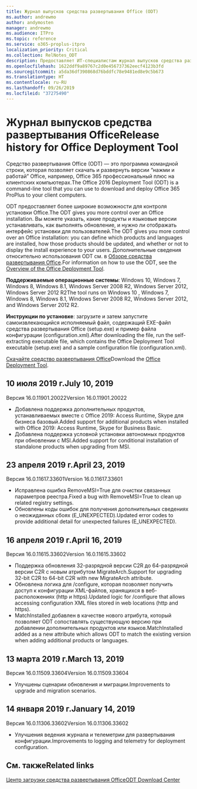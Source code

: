 ```yaml
---
title: Журнал выпусков средства развертывания Office (ODT)
ms.author: andrewmo
author: andymosten
manager: andrewmo
ms.audience: ITPro
ms.topic: reference
ms.service: o365-proplus-itpro
localization_priority: Critical
ms.collection: RelNotes_ODT
description: Предоставляет ИТ-специалистам журнал выпусков средства развертывания Office (ODT)
ms.openlocfilehash: 1622ddf9a89767c2d0e456737362eecf4123b3fd
ms.sourcegitcommit: a5da36df390868d76bddfc78e9481ed8e9c5b673
ms.translationtype: HT
ms.contentlocale: ru-RU
ms.lasthandoff: 09/26/2019
ms.locfileid: "37275490"
---
```

# <a name="release-history-for-office-deployment-tool"></a><span data-ttu-id="142a3-103">Журнал выпусков средства развертывания Office</span><span class="sxs-lookup"><span data-stu-id="142a3-103">Release history for Office Deployment Tool</span></span>

<span data-ttu-id="142a3-104">Средство развертывания Office (ODT) — это программа командной строки, которая позволяет скачать и развернуть версии “нажми и работай” Office, например, Office 365 профессиональный плюс на клиентских компьютерах.</span><span class="sxs-lookup"><span data-stu-id="142a3-104">The Office 2016 Deployment Tool (ODT) is a command-line tool that you can use to download and deploy Office 365 ProPlus to your client computers.</span></span> 


<span data-ttu-id="142a3-105">ODT предоставляет более широкие возможности для контроля установки Office.</span><span class="sxs-lookup"><span data-stu-id="142a3-105">The ODT gives you more control over an Office installation.</span></span> <span data-ttu-id="142a3-106">Вы можете указать, какие продукты и языковые версии устанавливать, как выполнять обновление, и нужно ли отображать интерфейс установки для пользователей.</span><span class="sxs-lookup"><span data-stu-id="142a3-106">The ODT gives you more control over an Office installation: you can define which products and languages are installed, how those products should be updated, and whether or not to display the install experience to your users.</span></span> <span data-ttu-id="142a3-107">Дополнительные сведения относительно использования ODT см. в [Обзоре средства развертывания Office](https://docs.microsoft.com/ru-RU/deployoffice/overview-of-the-office-2016-deployment-tool).</span><span class="sxs-lookup"><span data-stu-id="142a3-107">For information on how to use the ODT, see the [Overview of the Office Deployment Tool](https://docs.microsoft.com/ru-RU/deployoffice/overview-of-the-office-2016-deployment-tool).</span></span>

 <span data-ttu-id="142a3-108">**Поддерживаемые операционные системы**: Windows 10, Windows 7, Windows 8, Windows 8.1, Windows Server 2008 R2, Windows Server 2012, Windows Server 2012 R2</span><span class="sxs-lookup"><span data-stu-id="142a3-108">The tool runs on Windows 10 , Windows 7, Windows 8, Windows 8.1, Windows Server 2008 R2, Windows Server 2012, and Windows Server 2012 R2.</span></span> 
 
 <span data-ttu-id="142a3-109">**Инструкции по установке**: загрузите и затем запустите самоизвлекающийся исполняемый файл, содержащий EXE-файл средства развертывания Office (setup.exe) и пример файла конфигурации (configuration.xml).</span><span class="sxs-lookup"><span data-stu-id="142a3-109">After downloading the file, run the self-extracting executable file, which contains the Office Deployment Tool executable (setup.exe) and a sample configuration file (configuration.xml).</span></span> 

<span data-ttu-id="142a3-110">[Скачайте средство развертывания Office](https://www.microsoft.com/en-us/download/confirmation.aspx?id=49117)</span><span class="sxs-lookup"><span data-stu-id="142a3-110">Download the [Office Deployment Tool](https://www.microsoft.com/en-us/download/confirmation.aspx?id=49117).</span></span>


## <a name="july-10-2019"></a><span data-ttu-id="142a3-111">10 июля 2019 г.</span><span class="sxs-lookup"><span data-stu-id="142a3-111">July 10, 2019</span></span>

<span data-ttu-id="142a3-112">Версия 16.0.11901.20022</span><span class="sxs-lookup"><span data-stu-id="142a3-112">Version 16.0.11901.20022</span></span>
- <span data-ttu-id="142a3-113">Добавлена поддержка дополнительных продуктов, устанавливаемых вместе с Office 2019: Access Runtime, Skype для бизнеса базовый.</span><span class="sxs-lookup"><span data-stu-id="142a3-113">Added support for additional products when installed with Office 2019: Access Runtime, Skype for Business Basic.</span></span>
- <span data-ttu-id="142a3-114">Добавлена поддержка условной установки автономных продуктов при обновлении с MSI.</span><span class="sxs-lookup"><span data-stu-id="142a3-114">Added support for conditional installation of standalone products when upgrading from MSI.</span></span>

## <a name="april-23-2019"></a><span data-ttu-id="142a3-115">23 апреля 2019 г.</span><span class="sxs-lookup"><span data-stu-id="142a3-115">April 23, 2019</span></span>

<span data-ttu-id="142a3-116">Версия 16.0.11617.33601</span><span class="sxs-lookup"><span data-stu-id="142a3-116">Version 16.0.11617.33601</span></span>
- <span data-ttu-id="142a3-117">Исправлена ошибка RemoveMSI=True для очистки связанных параметров реестра.</span><span class="sxs-lookup"><span data-stu-id="142a3-117">Fixed a bug with RemoveMSI=True to clean up related registry settings.</span></span>
- <span data-ttu-id="142a3-118">Обновлены коды ошибок для получения дополнительных сведениях о неожиданных сбоях (E_UNEXPECTED).</span><span class="sxs-lookup"><span data-stu-id="142a3-118">Updated error codes to provide additional detail for unexpected failures (E_UNEXPECTED).</span></span>

## <a name="april-16-2019"></a><span data-ttu-id="142a3-119">16 апреля 2019 г.</span><span class="sxs-lookup"><span data-stu-id="142a3-119">April 16, 2019</span></span>

<span data-ttu-id="142a3-120">Версия 16.0.11615.33602</span><span class="sxs-lookup"><span data-stu-id="142a3-120">Version 16.0.11615.33602</span></span>
- <span data-ttu-id="142a3-121">Поддержка обновления 32-разрядной версии C2R до 64-разрядной версии C2R с новым атрибутом MigrateArch.</span><span class="sxs-lookup"><span data-stu-id="142a3-121">Support for upgrading 32-bit C2R to 64-bit C2R with new MigrateArch attribute.</span></span>
- <span data-ttu-id="142a3-122">Обновлена логика для /configure, которая позволяет получить доступ к конфигурации XML-файлов, хранящихся в веб-расположениях (http и https).</span><span class="sxs-lookup"><span data-stu-id="142a3-122">Updated logic for /configure that allows accessing configuration XML files stored in web locations (http and https).</span></span>
- <span data-ttu-id="142a3-123">MatchInstalled добавлен в качестве нового атрибута, который позволяет ODT сопоставлять существующую версию при добавлении дополнительных продуктов или языков.</span><span class="sxs-lookup"><span data-stu-id="142a3-123">MatchInstalled added as a new attribute which allows ODT to match the existing version when adding additional products or languages.</span></span>

## <a name="march-13-2019"></a><span data-ttu-id="142a3-124">13 марта 2019 г.</span><span class="sxs-lookup"><span data-stu-id="142a3-124">March 13, 2019</span></span>

<span data-ttu-id="142a3-125">Версия 16.0.11509.33604</span><span class="sxs-lookup"><span data-stu-id="142a3-125">Version 16.0.11509.33604</span></span>
- <span data-ttu-id="142a3-126">Улучшены сценарии обновления и миграции.</span><span class="sxs-lookup"><span data-stu-id="142a3-126">Improvements to upgrade and migration scenarios.</span></span>

## <a name="january-14-2019"></a><span data-ttu-id="142a3-127">14 января 2019 г.</span><span class="sxs-lookup"><span data-stu-id="142a3-127">January 14, 2019</span></span>

<span data-ttu-id="142a3-128">Версия 16.0.11306.33602</span><span class="sxs-lookup"><span data-stu-id="142a3-128">Version 16.0.11306.33602</span></span>
- <span data-ttu-id="142a3-129">Улучшения ведения журнала и телеметрии для развертывания конфигурации.</span><span class="sxs-lookup"><span data-stu-id="142a3-129">Improvements to logging and telemetry for deployment configuration.</span></span>


## <a name="related-links"></a><span data-ttu-id="142a3-130">См. также</span><span class="sxs-lookup"><span data-stu-id="142a3-130">Related links</span></span>

[<span data-ttu-id="142a3-131">Центр загрузки средства развертывания Office</span><span class="sxs-lookup"><span data-stu-id="142a3-131">ODT Download Center</span></span>](https://www.microsoft.com/en-us/download/details.aspx?id=49117)